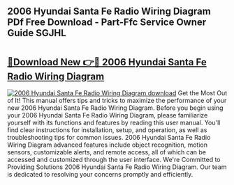 ## 2006 Hyundai Santa Fe Radio Wiring Diagram PDf Free Download - Part-Ffc Service Owner Guide SGJHL

# <h2><a href="http://dfrjgfh.blite.top/?on=2006+Hyundai+Santa+Fe+Radio+Wiring+Diagram">🔗Download New 👉🔴 2006 Hyundai Santa Fe Radio Wiring Diagram</a></h2>

[![2006 Hyundai Santa Fe Radio Wiring Diagram download](https://i.imgur.com/lujVjoI.png)](http://dfrjgfh.blite.top/?on=2006+Hyundai+Santa+Fe+Radio+Wiring+Diagram)
Get the Most Out of It! This manual offers tips and tricks to maximize the performance of your new 2006 Hyundai Santa Fe Radio Wiring Diagram. Before you begin using your 2006 Hyundai Santa Fe Radio Wiring Diagram, please familiarize yourself with its functions and features by reading this user manual. You'll find clear instructions for installation, setup, and operation, as well as troubleshooting tips for common issues. 2006 Hyundai Santa Fe Radio Wiring Diagram advanced features include object recognition, motion sensors, customizable alerts, and remote access, all of which can be accessed and customized through the user interface. We're Committed to Providing Solutions 2006 Hyundai Santa Fe Radio Wiring Diagram. Our team is dedicated to resolving your concerns promptly and efficiently.
